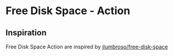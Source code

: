 # Free Disk Space - Action

## Inspiration

Free Disk Space Action are inspired by [jlumbroso/free-disk-space](https://github.com/jlumbroso/free-disk-space)
